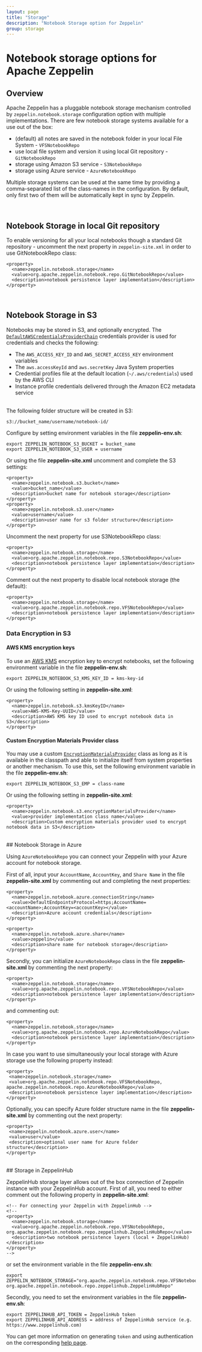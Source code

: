 ```yaml
---
layout: page
title: "Storage"
description: "Notebook Storage option for Zeppelin"
group: storage
---
```

<!--
Licensed under the Apache License, Version 2.0 (the "License");
you may not use this file except in compliance with the License.
You may obtain a copy of the License at

http://www.apache.org/licenses/LICENSE-2.0

Unless required by applicable law or agreed to in writing, software
distributed under the License is distributed on an "AS IS" BASIS,
WITHOUT WARRANTIES OR CONDITIONS OF ANY KIND, either express or implied.
See the License for the specific language governing permissions and
limitations under the License.
-->
# Notebook storage options for Apache Zeppelin

<div id="toc"></div>

## Overview

Apache Zeppelin has a pluggable notebook storage mechanism controlled by `zeppelin.notebook.storage` configuration option with multiple implementations.
There are few notebook storage systems available for a use out of the box:

  * (default) all notes are saved in the notebook folder in your local File System - `VFSNotebookRepo`
  * use local file system and version it using local Git repository - `GitNotebookRepo`
  * storage using Amazon S3 service - `S3NotebookRepo`
  * storage using Azure service - `AzureNotebookRepo`

Multiple storage systems can be used at the same time by providing a comma-separated list of the class-names in the configuration.
By default, only first two of them will be automatically kept in sync by Zeppelin.

</br>

## Notebook Storage in local Git repository <a name="Git"></a>

To enable versioning for all your local notebooks though a standard Git repository - uncomment the next property in `zeppelin-site.xml` in order to use GitNotebookRepo class:

```
<property>
  <name>zeppelin.notebook.storage</name>
  <value>org.apache.zeppelin.notebook.repo.GitNotebookRepo</value>
  <description>notebook persistence layer implementation</description>
</property>
```

</br>

## Notebook Storage in S3 <a name="S3"></a>

Notebooks may be stored in S3, and optionally encrypted.  The [``DefaultAWSCredentialsProviderChain``](https://docs.aws.amazon.com/AWSJavaSDK/latest/javadoc/com/amazonaws/auth/DefaultAWSCredentialsProviderChain.html) credentials provider is used for credentials and checks the following:

- The ``AWS_ACCESS_KEY_ID`` and ``AWS_SECRET_ACCESS_KEY`` environment variables
- The ``aws.accessKeyId`` and ``aws.secretKey`` Java System properties
- Credential profiles file at the default location (````~/.aws/credentials````) used by the AWS CLI
- Instance profile credentials delivered through the Amazon EC2 metadata service

</br>
The following folder structure will be created in S3:

```
s3://bucket_name/username/notebook-id/
```

Configure by setting environment variables in the file **zeppelin-env.sh**:

```
export ZEPPELIN_NOTEBOOK_S3_BUCKET = bucket_name
export ZEPPELIN_NOTEBOOK_S3_USER = username
```

Or using the file **zeppelin-site.xml** uncomment and complete the S3 settings:

```
<property>
  <name>zeppelin.notebook.s3.bucket</name>
  <value>bucket_name</value>
  <description>bucket name for notebook storage</description>
</property>
<property>
  <name>zeppelin.notebook.s3.user</name>
  <value>username</value>
  <description>user name for s3 folder structure</description>
</property>
```

Uncomment the next property for use S3NotebookRepo class:

```
<property>
  <name>zeppelin.notebook.storage</name>
  <value>org.apache.zeppelin.notebook.repo.S3NotebookRepo</value>
  <description>notebook persistence layer implementation</description>
</property>
```

Comment out the next property to disable local notebook storage (the default):

```
<property>
  <name>zeppelin.notebook.storage</name>
  <value>org.apache.zeppelin.notebook.repo.VFSNotebookRepo</value>
  <description>notebook persistence layer implementation</description>
</property>
```

### Data Encryption in S3

#### AWS KMS encryption keys

To use an [AWS KMS](https://aws.amazon.com/kms/) encryption key to encrypt notebooks, set the following environment variable in the file **zeppelin-env.sh**:

```
export ZEPPELIN_NOTEBOOK_S3_KMS_KEY_ID = kms-key-id
```

Or using the following setting in **zeppelin-site.xml**:

```
<property>
  <name>zeppelin.notebook.s3.kmsKeyID</name>
  <value>AWS-KMS-Key-UUID</value>
  <description>AWS KMS key ID used to encrypt notebook data in S3</description>
</property>
```

#### Custom Encryption Materials Provider class

You may use a custom [``EncryptionMaterialsProvider``](https://docs.aws.amazon.com/AWSJavaSDK/latest/javadoc/com/amazonaws/services/s3/model/EncryptionMaterialsProvider.html) class as long as it is available in the classpath and able to initialize itself from system properties or another mechanism.  To use this, set the following environment variable in the file **zeppelin-env.sh**:


```
export ZEPPELIN_NOTEBOOK_S3_EMP = class-name
```

Or using the following setting in **zeppelin-site.xml**:

```
<property>
  <name>zeppelin.notebook.s3.encryptionMaterialsProvider</name>
  <value>provider implementation class name</value>
  <description>Custom encryption materials provider used to encrypt notebook data in S3</description>
```   

</br>
## Notebook Storage  in Azure <a name="Azure"></a>

Using `AzureNotebookRepo` you can connect your Zeppelin with your Azure account for notebook storage.

First of all, input your `AccountName`, `AccountKey`, and `Share Name` in the file **zeppelin-site.xml** by commenting out and completing the next properties:

```
<property>
  <name>zeppelin.notebook.azure.connectionString</name>
  <value>DefaultEndpointsProtocol=https;AccountName=<accountName>;AccountKey=<accountKey></value>
  <description>Azure account credentials</description>
</property>

<property>
  <name>zeppelin.notebook.azure.share</name>
  <value>zeppelin</value>
  <description>share name for notebook storage</description>
</property>
```

Secondly, you can initialize `AzureNotebookRepo` class in the file **zeppelin-site.xml** by commenting the next property:

```
<property>
  <name>zeppelin.notebook.storage</name>
  <value>org.apache.zeppelin.notebook.repo.VFSNotebookRepo</value>
  <description>notebook persistence layer implementation</description>
</property>
```

and commenting out:

```
<property>
  <name>zeppelin.notebook.storage</name>
  <value>org.apache.zeppelin.notebook.repo.AzureNotebookRepo</value>
  <description>notebook persistence layer implementation</description>
</property>
```

In case you want to use simultaneously your local storage with Azure storage use the following property instead:

 ```
<property>
  <name>zeppelin.notebook.storage</name>
  <value>org.apache.zeppelin.notebook.repo.VFSNotebookRepo, apache.zeppelin.notebook.repo.AzureNotebookRepo</value>
  <description>notebook persistence layer implementation</description>
</property>
```

Optionally, you can specify Azure folder structure name in the file **zeppelin-site.xml** by commenting out the next property:

 ```
 <property>
  <name>zeppelin.notebook.azure.user</name>
  <value>user</value>
  <description>optional user name for Azure folder structure</description>
</property>
```

</br>
## Storage in ZeppelinHub  <a name="ZeppelinHub"></a>

ZeppelinHub storage layer allows out of the box connection of Zeppelin instance with your ZeppelinHub account. First of all, you need to either comment out the following  property in **zeppelin-site.xml**:

```
<!-- For connecting your Zeppelin with ZeppelinHub -->
<!--
<property>
  <name>zeppelin.notebook.storage</name>
  <value>org.apache.zeppelin.notebook.repo.VFSNotebookRepo, org.apache.zeppelin.notebook.repo.zeppelinhub.ZeppelinHubRepo</value>
  <description>two notebook persistence layers (local + ZeppelinHub)</description>
</property>
-->
```

or set the environment variable in the file **zeppelin-env.sh**:

```
export ZEPPELIN_NOTEBOOK_STORAGE="org.apache.zeppelin.notebook.repo.VFSNotebookRepo, org.apache.zeppelin.notebook.repo.zeppelinhub.ZeppelinHubRepo"
```

Secondly, you need to set the environment variables in the file **zeppelin-env.sh**:

```
export ZEPPELINHUB_API_TOKEN = ZeppelinHub token
export ZEPPELINHUB_API_ADDRESS = address of ZeppelinHub service (e.g. https://www.zeppelinhub.com)
```

You can get more information on generating `token` and using authentication on the corresponding [help page](http://help.zeppelinhub.com/zeppelin_integration/#add-a-new-zeppelin-instance-and-generate-a-token).
